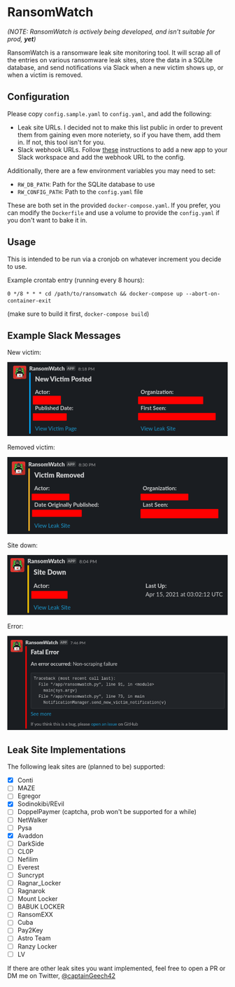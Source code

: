 # RansomWatch

_(NOTE: RansomWatch is actively being developed, and isn't suitable for prod, **yet**)_

RansomWatch is a ransomware leak site monitoring tool. It will scrap all of the entries on various ransomware leak sites, store the data in a SQLite database, and send notifications via Slack when a new victim shows up, or when a victim is removed.

## Configuration

Please copy `config.sample.yaml` to `config.yaml`, and add the following:

* Leak site URLs. I decided not to make this list public in order to prevent them from gaining even more noteriety, so if you have them, add them in. If not, this tool isn't for you.
* Slack webhook URLs. Follow [these](https://api.slack.com/messaging/webhooks) instructions to add a new app to your Slack workspace and add the webhook URL to the config.

Additionally, there are a few environment variables you may need to set:

* `RW_DB_PATH`: Path for the SQLite database to use
* `RW_CONFIG_PATH`: Path to the `config.yaml` file

These are both set in the provided `docker-compose.yaml`. If you prefer, you can modify the `Dockerfile` and use a volume to provide the `config.yaml` if you don't want to bake it in.

## Usage

This is intended to be run via a cronjob on whatever increment you decide to use.

Example crontab entry (running every 8 hours):

```
0 */8 * * * cd /path/to/ransomwatch && docker-compose up --abort-on-container-exit
```

(make sure to build it first, `docker-compose build`)

## Example Slack Messages

New victim:

![Slack notification for new victim](/img/slack_example_new_victim.png)

Removed victim:

![Slack notification for removed victim](/img/slack_example_removed_victim.png)

Site down:

![Slack notification for site down](/img/slack_example_site_down.png)

Error:

![Slack notification for an error](/img/slack_example_error.png)


## Leak Site Implementations

The following leak sites are (planned to be) supported:

- [x] Conti
- [ ] MAZE
- [ ] Egregor
- [X] Sodinokibi/REvil
- [ ] DoppelPaymer (captcha, prob won't be supported for a while)
- [ ] NetWalker
- [ ] Pysa
- [X] Avaddon
- [ ] DarkSide
- [ ] CL0P
- [ ] Nefilim
- [ ] Everest
- [ ] Suncrypt
- [ ] Ragnar_Locker
- [ ] Ragnarok
- [ ] Mount Locker
- [ ] BABUK LOCKER
- [ ] RansomEXX
- [ ] Cuba
- [ ] Pay2Key
- [ ] Astro Team
- [ ] Ranzy Locker
- [ ] LV

If there are other leak sites you want implemented, feel free to open a PR or DM me on Twitter, [@captainGeech42](https://twitter.com/captainGeech42)
